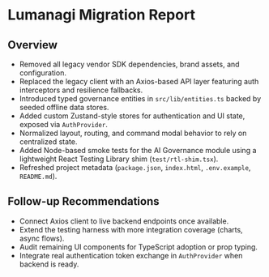 # Lumanagi Migration Report

## Overview
- Removed all legacy vendor SDK dependencies, brand assets, and configuration.
- Replaced the legacy client with an Axios-based API layer featuring auth interceptors and resilience fallbacks.
- Introduced typed governance entities in `src/lib/entities.ts` backed by seeded offline data stores.
- Added custom Zustand-style stores for authentication and UI state, exposed via `AuthProvider`.
- Normalized layout, routing, and command modal behavior to rely on centralized state.
- Added Node-based smoke tests for the AI Governance module using a lightweight React Testing Library shim (`test/rtl-shim.tsx`).
- Refreshed project metadata (`package.json`, `index.html`, `.env.example`, `README.md`).

## Follow-up Recommendations
- Connect Axios client to live backend endpoints once available.
- Extend the testing harness with more integration coverage (charts, async flows).
- Audit remaining UI components for TypeScript adoption or prop typing.
- Integrate real authentication token exchange in `AuthProvider` when backend is ready.
